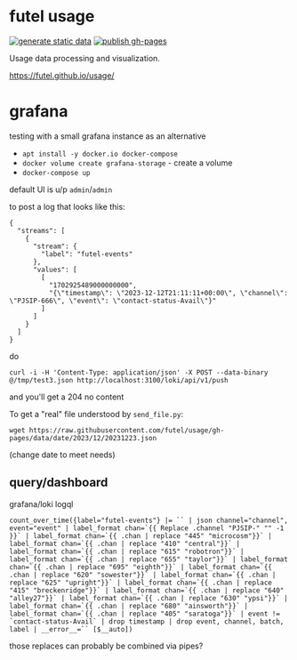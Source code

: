 # futel usage

[![generate static data](https://github.com/futel/usage/actions/workflows/generate-static-data.yml/badge.svg)](https://github.com/futel/usage/actions/workflows/generate-static-data.yml)
[![publish gh-pages](https://github.com/futel/usage/actions/workflows/build-and-publish-ui.yml/badge.svg)](https://github.com/futel/s3-event-writer/actions/workflows/build-and-publish-ui.yaml)

Usage data processing and visualization.

https://futel.github.io/usage/

# grafana

testing with a small grafana instance as an alternative

* `apt install -y docker.io docker-compose`
* `docker volume create grafana-storage` - create a volume
* `docker-compose up`

default UI is u/p `admin`/`admin`

to post a log that looks like this:


```
{
  "streams": [
	{
	  "stream": {
		"label": "futel-events"
	  },
	  "values": [
		[ 
		  "1702925489000000000",
		  "{\"timestamp\": \"2023-12-12T21:11:11+00:00\", \"channel\": \"PJSIP-666\", \"event\": \"contact-status-Avail\"}"
		]
	  ]
	}
  ]
}

```

do 

```
curl -i -H 'Content-Type: application/json' -X POST --data-binary @/tmp/test3.json http://localhost:3100/loki/api/v1/push
```

and you'll get a 204 no content

To get a "real" file understood by `send_file.py`:

```
wget https://raw.githubusercontent.com/futel/usage/gh-pages/data/date/2023/12/20231223.json
```
(change date to meet needs)


## query/dashboard

grafana/loki logql

```
count_over_time({label="futel-events"} |= `` | json channel="channel", event="event" | label_format chan=`{{ Replace .channel "PJSIP-" "" -1 }}` | label_format chan=`{{ .chan | replace "445" "microcosm"}}` | label_format chan=`{{ .chan | replace "410" "central"}}` | label_format chan=`{{ .chan | replace "615" "robotron"}}` | label_format chan=`{{ .chan | replace "655" "taylor"}}` | label_format chan=`{{ .chan | replace "695" "eighth"}}` | label_format chan=`{{ .chan | replace "620" "sowester"}}` | label_format chan=`{{ .chan | replace "625" "upright"}}` | label_format chan=`{{ .chan | replace "415" "breckenridge"}}` | label_format chan=`{{ .chan | replace "640" "alley27"}}` | label_format chan=`{{ .chan | replace "630" "ypsi"}}` | label_format chan=`{{ .chan | replace "680" "ainsworth"}}` | label_format chan=`{{ .chan | replace "405" "saratoga"}}` | event != `contact-status-Avail` | drop timestamp | drop event, channel, batch, label | __error__=`` [$__auto])
```

those replaces can probably be combined via pipes?

